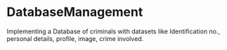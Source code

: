 # DatabaseManagement
Implementing a Database of criminals with datasets like Identification no., personal details, profile, image, crime involved.  
